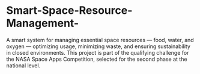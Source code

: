 # Smart-Space-Resource-Management-
A smart system for managing essential space resources — food, water, and oxygen — optimizing usage, minimizing waste, and ensuring sustainability in closed environments. This project is part of the qualifying challenge for the NASA Space Apps Competition, selected for the second phase at the national level.
